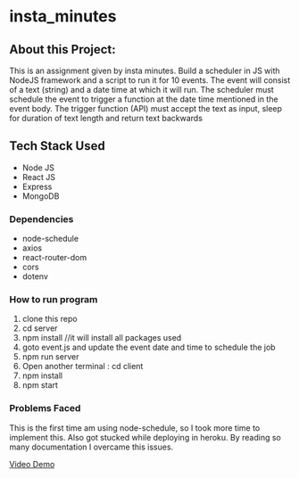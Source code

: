 # insta_minutes

## About this Project:
This is an assignment given by insta minutes. Build a scheduler in JS with NodeJS framework and a script to run it for 10 events.
The event will consist of a text (string) and a date time at which it will run.
The scheduler must schedule the event to trigger a function at the date time mentioned in the event body.
The trigger function (API) must accept the text as input, sleep for duration of text length and return text backwards

## Tech Stack Used

- Node JS
- React JS
- Express
- MongoDB

### Dependencies
- node-schedule
- axios
- react-router-dom
- cors
- dotenv


### How to run program

1. clone this repo
2. cd server
3. npm install    //it will install all packages used
4. goto event.js and update the event date and time to schedule the job
5. npm run server
6. Open another terminal :  cd client
7. npm install
8. npm start

### Problems Faced
 This is the first time am using node-schedule, so I took more time to implement this. Also got stucked while deploying in heroku.
 By reading so many documentation I overcame this issues.

[Video Demo](https://drive.google.com/file/d/1f-RJjWRSMH72KuEpcdg_DudaEFLCcYpC/view?usp=sharing) 
